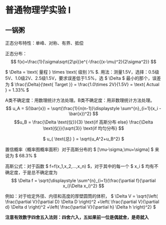 # 普通物理学实验 I

## 一锅粥

正态分布特性：单峰、对称、有界、抵偿

正态分布： $$ f(x)=\frac{1}{\sigma\sqrt{2\pi}}e^{-\frac{(x-\mu)^2}{2\sigma^2}} $$

$ \Delta = \text{ 量程 } \times \text{ 级别 }\% $. 用法：测量1.5V，选择：0.5级5V、1.0级2V、2.5级1.5V，要求误差低于1.5%，选 $ \Delta $ 最小的那个，误差为 $ \frac{\Delta}{\text{ Target }} = \frac{1.0\times 2V}{1.5V} = \text{ Actual } = 1.33\% $

A类不确定度：用数理统计方法处理。B类不确定度：用非数理统计方法处理。  
$$ u_A = S(\bar{x}) = \sqrt{\frac{1}{n(n-1)}\displaystyle \sum^{n}_{i=1}(x_i - \bar{x})^2} $$
$$u_B = \frac{\Delta \text{仪}}{3} \text{if 高斯分布 else} \frac{\Delta \text{仪}}{\sqrt{3}} \text{if 均匀分布} $$

<center>
$ u_{ \text{总} } = \sqrt{u_A^2+u_B^2} $
</center>

置信概率（概率图概率面积）对于高斯分布的 $ \[\mu-\sigma,\mu+\sigma\] $ 来说为 $ 68.3\% $

高斯公式：对于函数 $ f=f(x_1,x_2,...,x_n) $，对于其中的每一个 $ x_i $ 均有不确定度，于是总不确定度为 $$ \Delta f = \sqrt{\displaystyle \sum^{n}_{i=1}(\frac{\partial f}{\partial x_i}\Delta x_i)^2} $$

例如：对于给定外径、内径和高度的厚壁圆筒的体积， $ \Delta V = \sqrt{\left( \frac{\partial V}{\partial D} \Delta D \right)^2 +\left( \frac{\partial V}{\partial d} \Delta d \right)^2 +\left( \frac{\partial V}{\partial h} \Delta h \right)^2} $

**注意有效数字四舍五入法则：四舍六入，五如果前一位是偶就舍，是奇就入**


